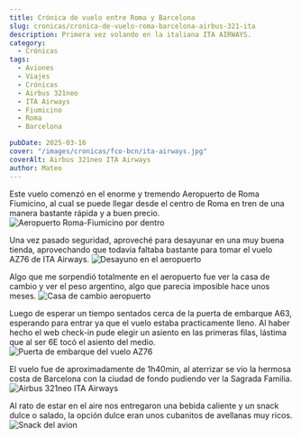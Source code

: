 ```yaml
---
title: Crónica de vuelo entre Roma y Barcelona
slug: cronicas/cronica-de-vuelo-roma-barcelona-airbus-321-ita
description: Primera vez volando en la italiana ITA AIRWAYS.
category:
  - Crónicas
tags: 
  - Aviones
  - Viajes
  - Crónicas
  - Airbus 321neo
  - ITA Airways
  - Fiumicino
  - Roma
  - Barcelona

pubDate: 2025-03-16
cover: "/images/cronicas/fco-bcn/ita-airways.jpg"
coverAlt: Airbus 321neo ITA Airways
author: Mateo
---
```



Este vuelo comenzó en el enorme y tremendo Aeropuerto de Roma Fiumicino, al cual se puede llegar desde el centro de Roma en tren de una manera bastante rápida y a buen precio.
<img src="/images/cronicas/fco-bcn/fco-dentro.jpg" alt="Aeropuerto Roma-Fiumicino por dentro">

Una vez pasado seguridad, aproveché para desayunar en una muy buena tienda, aprovechando que todavía faltaba bastante para tomar el vuelo AZ76 de ITA Airways.
<img src="/images/cronicas/fco-bcn/desayuno-aeropuerto.jpg" alt="Desayuno en el aeropuerto">

Algo que me sorpendió totalmente en el aeropuerto fue ver la casa de cambio y ver el peso argentino, algo que parecia imposible hace unos meses.
<img src="/images/cronicas/fco-bcn/casa-de-cambio.jpg" alt="Casa de cambio aeropuerto">

Luego de esperar un tiempo sentados cerca de la puerta de embarque A63, esperando para entrar ya que el vuelo estaba practicamente lleno.
Al haber hecho el web check-in pude elegir un asiento en las primeras filas, lástima que al ser 6E tocó el asiento del medio.
<img src="/images/cronicas/fco-bcn/puerta-embarque.jpg" alt="Puerta de embarque del vuelo AZ76">

El vuelo fue de aproximadamente de 1h40min, al aterrizar se vio la hermosa costa de Barcelona con la ciudad de fondo pudiendo ver la Sagrada Familia.
<img src="/images/cronicas/fco-bcn/avion-ita.jpg" alt="Airbus 321neo ITA Airways">

Al rato de estar en el aire nos entregaron una bebida caliente y un snack dulce o salado, la opción dulce eran unos cubanitos de avellanas muy ricos.
<img src="/images/cronicas/fco-bcn/comida-avion.jpg" alt="Snack del avion">
